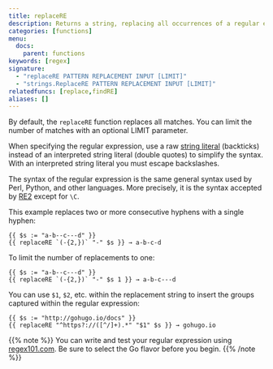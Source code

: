 ```yaml
---
title: replaceRE
description: Returns a string, replacing all occurrences of a regular expression with a replacement pattern.
categories: [functions]
menu:
  docs:
    parent: functions
keywords: [regex]
signature:
  - "replaceRE PATTERN REPLACEMENT INPUT [LIMIT]"
  - "strings.ReplaceRE PATTERN REPLACEMENT INPUT [LIMIT]"
relatedfuncs: [replace,findRE]
aliases: []
---
```

By default, the `replaceRE` function replaces all matches. You can limit the number of matches with an optional LIMIT parameter.

When specifying the regular expression, use a raw [string literal] (backticks) instead of an interpreted string literal (double quotes) to simplify the syntax. With an interpreted string literal you must escape backslashes.

The syntax of the regular expression is the same general syntax used by Perl, Python, and other languages. More precisely, it is the syntax accepted by [RE2] except for `\C`.

This example replaces two or more consecutive hyphens with a single hyphen:

```go-html-template
{{ $s := "a-b--c---d" }}
{{ replaceRE `(-{2,})` "-" $s }} → a-b-c-d
```

To limit the number of replacements to one:

```go-html-template
{{ $s := "a-b--c---d" }}
{{ replaceRE `(-{2,})` "-" $s 1 }} → a-b-c---d
```

You can use `$1`, `$2`, etc. within the replacement string to insert the groups captured within the regular expression:

```go-html-template
{{ $s := "http://gohugo.io/docs" }}
{{ replaceRE "^https?://([^/]+).*" "$1" $s }} → gohugo.io
```

{{% note %}}
You can write and test your regular expression using [regex101.com](https://regex101.com/). Be sure to select the Go flavor before you begin.
{{% /note %}}

[RE2]: https://github.com/google/re2/wiki/Syntax
[string literal]: https://go.dev/ref/spec#String_literals
